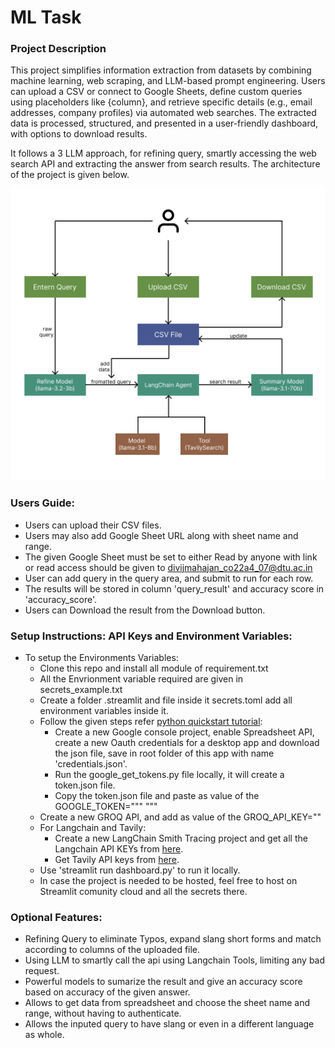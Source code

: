 # ML Task
### Project Description
This project simplifies information extraction from datasets by combining machine learning, web scraping, and LLM-based prompt engineering. Users can upload a CSV or connect to Google Sheets, define custom queries using placeholders like {column}, and retrieve specific details (e.g., email addresses, company profiles) via automated web searches. The extracted data is processed, structured, and presented in a user-friendly dashboard, with options to download results.

It follows a 3 LLM approach, for refining query, smartly accessing the web search API and extracting the answer from search results. The architecture of the project is given below.

![Architecture](./architecture.png)

### Users Guide: 
-  Users can upload their CSV files.
-  Users may also add Google Sheet URL along with sheet name and range.
-  The given Google Sheet must be set to either Read by anyone with link or read access should be given to divijmahajan_co22a4_07@dtu.ac.in
-  User can add query in the query area, and submit to run for each row.
-  The results will be stored in column 'query_result' and accuracy score in 'accuracy_score'.
-  Users can Download the result from the Download button.
  
### Setup Instructions: API Keys and Environment Variables:
- To setup the Environments Variables:
  - Clone this repo and install all module of requirement.txt
  - All the Envrionment variable required are given in secrets_example.txt
  - Create a folder .streamlit and file inside it secrets.toml add all environment variables inside it.
  - Follow the given steps refer [python quickstart tutorial](https://developers.google.com/sheets/api/quickstart/python):
    - Create a new Google console project, enable Spreadsheet API, create a new Oauth credentials for a desktop app and download the json file, save in root folder of this app with name 'credentials.json'.
    - Run the google_get_tokens.py file locally, it will create a token.json file.
    - Copy the token.json file and paste as value of the GOOGLE_TOKEN=""" """
  - Create a new GROQ API, and add as value of the GROQ_API_KEY=""
  - For Langchain and Tavily:
    - Create a new LangChain Smith Tracing project and get all the Langchain API KEYs from [here](https://smith.langchain.com/o/).
    - Get Tavily API keys from [here](https://tavily.com/).
  - Use 'streamlit run dashboard.py' to run it locally.
  - In case the project is needed to be hosted, feel free to host on Streamlit comunity cloud and all the secrets there.
  
### Optional Features: 
- Refining Query to eliminate Typos, expand slang short forms and match according to columns of the uploaded file.
- Using LLM to smartly call the api using Langchain Tools, limiting any bad request.
- Powerful models to sumarize the result and give an accuracy score based on accuracy of the given answer.
- Allows to get data from spreadsheet and choose the sheet name and range, without having to authenticate.
- Allows the inputed query to have slang or even in a different language as whole.